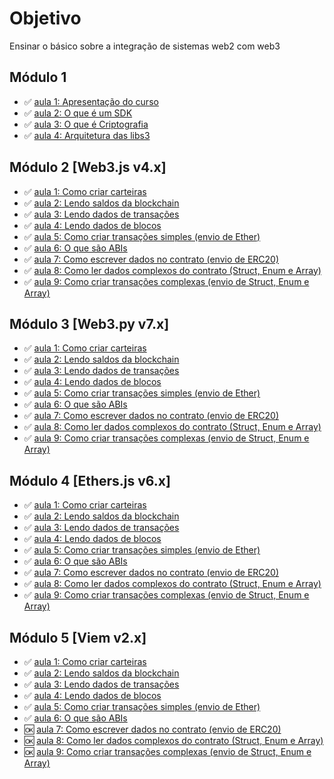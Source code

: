 # Objetivo

Ensinar o básico sobre a integração de sistemas web2 com web3

## Módulo 1

- ✅ [aula 1: Apresentação do curso](./mod1/aula1/roteiro.md)
- ✅ [aula 2: O que é um SDK](./mod1/aula2/roteiro.md)
- ✅ [aula 3: O que é Criptografia](./mod1/aula3/roteiro.md)
- ✅ [aula 4: Arquitetura das libs3](./mod1/aula4/roteiro.md)

## Módulo 2 [Web3.js v4.x]

- ✅ [aula 1: Como criar carteiras](./mod2/aulas/aula1/roteiro.md)
- ✅ [aula 2: Lendo saldos da blockchain](./mod2/aulas/aula2/roteiro.md)
- ✅ [aula 3: Lendo dados de transações](./mod2/aulas/aula3/roteiro.md)
- ✅ [aula 4: Lendo dados de blocos](./mod2/aulas/aula4/roteiro.md)
- ✅ [aula 5: Como criar transações simples (envio de Ether)](./mod2/aulas/aula5/roteiro.md)
- ✅ [aula 6: O que são ABIs](./mod2/aulas/aula6/roteiro.md)
- ✅ [aula 7: Como escrever dados no contrato (envio de ERC20)](./mod2/aulas/aula7/roteiro.md)
- ✅ [aula 8: Como ler dados complexos do contrato (Struct, Enum e Array)](./mod2/aulas/aula8/roteiro.md)
- ✅ [aula 9: Como criar transações complexas (envio de Struct, Enum e Array)](./mod2/aulas/aula9/roteiro.md)

## Módulo 3 [Web3.py v7.x]

- ✅ [aula 1: Como criar carteiras](./mod3/aulas/aula1/roteiro.md)
- ✅ [aula 2: Lendo saldos da blockchain](./mod3/aulas/aula2/roteiro.md)
- ✅ [aula 3: Lendo dados de transações](./mod3/aulas/aula3/roteiro.md)
- ✅ [aula 4: Lendo dados de blocos](./mod3/aulas/aula4/roteiro.md)
- ✅ [aula 5: Como criar transações simples (envio de Ether)](./mod3/aulas/aula5/roteiro.md)
- ✅ [aula 6: O que são ABIs](./mod3/aulas/aula6/roteiro.md)
- ✅ [aula 7: Como escrever dados no contrato (envio de ERC20)](./mod3/aulas/aula7/roteiro.md)
- ✅ [aula 8: Como ler dados complexos do contrato (Struct, Enum e Array)](./mod3/aulas/aula8/roteiro.md)
- ✅ [aula 9: Como criar transações complexas (envio de Struct, Enum e Array)](./mod3/aulas/aula9/roteiro.md)

## Módulo 4 [Ethers.js v6.x]

- ✅ [aula 1: Como criar carteiras](./mod4/aulas/aula1/roteiro.md)
- ✅ [aula 2: Lendo saldos da blockchain](./mod4/aulas/aula2/roteiro.md)
- ✅ [aula 3: Lendo dados de transações](./mod4/aulas/aula3/roteiro.md)
- ✅ [aula 4: Lendo dados de blocos](./mod4/aulas/aula4/roteiro.md)
- ✅ [aula 5: Como criar transações simples (envio de Ether)](./mod4/aulas/aula5/roteiro.md)
- ✅ [aula 6: O que são ABIs](./mod4/aulas/aula6/roteiro.md)
- ✅ [aula 7: Como escrever dados no contrato (envio de ERC20)](./mod4/aulas/aula7/roteiro.md)
- ✅ [aula 8: Como ler dados complexos do contrato (Struct, Enum e Array)](./mod4/aulas/aula8/roteiro.md)
- ✅ [aula 9: Como criar transações complexas (envio de Struct, Enum e Array)](./mod4/aulas/aula9/roteiro.md)

## Módulo 5 [Viem v2.x]

- ✅ [aula 1: Como criar carteiras](./mod5/aulas/aula1/roteiro.md)
- ✅ [aula 2: Lendo saldos da blockchain](./mod5/aulas/aula2/roteiro.md)
- ✅ [aula 3: Lendo dados de transações](./mod5/aulas/aula3/roteiro.md)
- ✅ [aula 4: Lendo dados de blocos](./mod5/aulas/aula4/roteiro.md)
- ✅ [aula 5: Como criar transações simples (envio de Ether)](./mod5/aulas/aula5/roteiro.md)
- ✅ [aula 6: O que são ABIs](./mod5/aulas/aula6/roteiro.md)
- 🆗 [aula 7: Como escrever dados no contrato (envio de ERC20)](./mod5/aulas/aula7/roteiro.md)
- 🆗 [aula 8: Como ler dados complexos do contrato (Struct, Enum e Array)](./mod5/aulas/aula8/roteiro.md)
- 🆗 [aula 9: Como criar transações complexas (envio de Struct, Enum e Array)](./mod5/aulas/aula9/roteiro.md)
